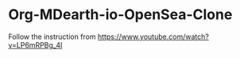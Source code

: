 # Org-MDearth-io-OpenSea-Clone
Follow the instruction from https://www.youtube.com/watch?v=LP6mRPBg_4I

